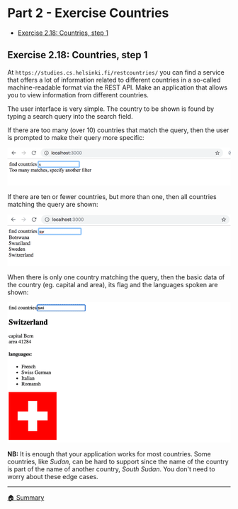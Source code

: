 # Part 2 - Exercise Countries

- [Exercise 2.18: Countries, step 1](#step-1)

## <a id="step-1"></a> Exercise 2.18: Countries, step 1

At `https://studies.cs.helsinki.fi/restcountries/` you can find a service that offers a lot of information related to different countries in a so-called machine-readable format via the REST API. Make an application that allows you to view information from different countries.

The user interface is very simple. The country to be shown is found by typing a search query into the search field.

If there are too many (over 10) countries that match the query, then the user is prompted to make their query more specific:

![Too many countries](./docs/countries-too-many.png)

If there are ten or fewer countries, but more than one, then all countries matching the query are shown:

![Display countries](./docs/countries-display.png)

When there is only one country matching the query, then the basic data of the country (eg. capital and area), its flag and the languages spoken are shown:

![Country details](./docs/countries-details.png)

**NB:** It is enough that your application works for most countries. Some countries, like _Sudan_, can be hard to support since the name of the country is part of the name of another country, _South Sudan_. You don't need to worry about these edge cases.

---

[🏠 Summary](../../README.md)
